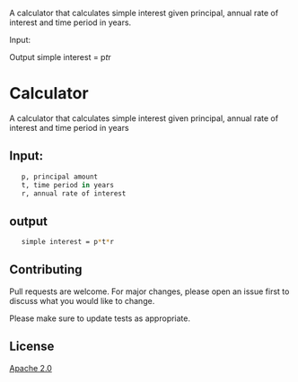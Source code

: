 A calculator that calculates simple interest given principal, annual rate of interest and time period in years.

Input:
   
Output
   simple interest = p*t*r



# Calculator

A calculator that calculates simple interest given principal, annual rate of interest and time period in years

## Input:

```python
   p, principal amount
   t, time period in years
   r, annual rate of interest
```

## output

```bash
   simple interest = p*t*r
```

## Contributing

Pull requests are welcome. For major changes, please open an issue first
to discuss what you would like to change.

Please make sure to update tests as appropriate.

## License
[Apache 2.0](https://www.apache.org/licenses/LICENSE-2.0)
